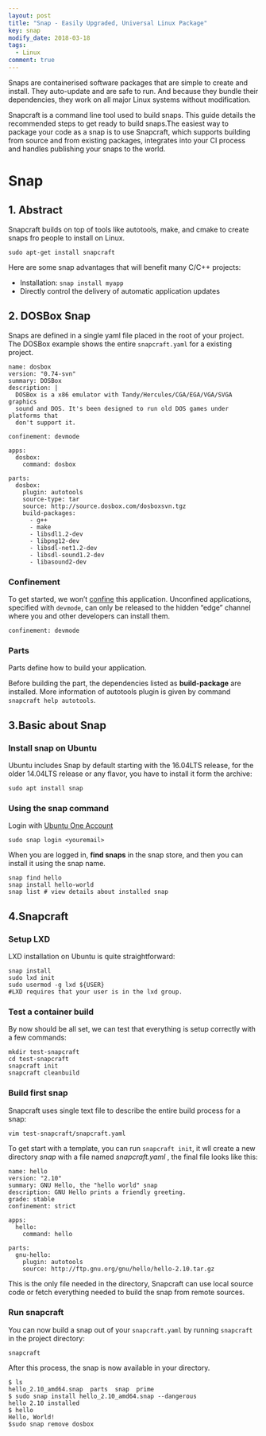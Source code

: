 ```yaml
---
layout: post
title: "Snap - Easily Upgraded, Universal Linux Package"
key: snap
modify_date: 2018-03-18
tags:
  - Linux
comment: true 
---
```


Snaps are containerised software packages that are simple to create and install. They auto-update and are safe to run. And because they bundle their dependencies, they work on all major Linux systems without modification.

<!--more-->

Snapcraft is a command line tool used to build snaps. This guide details the recommended steps to get ready to build snaps.The easiest way to package your code as a snap is to use Snapcraft, which supports building from source and from existing packages, integrates into your CI process and handles publishing your snaps to the world.

# Snap

## 1. Abstract

Snapcraft builds on top of tools like autotools, make, and cmake to create snaps fro people to install on Linux.

`sudo apt-get install snapcraft`

Here are some snap advantages that will benefit many C/C++ projects:

- Installation: `snap install myapp`
- Directly control the delivery of automatic application updates

## 2. DOSBox Snap

Snaps are defined in a single yaml file placed in the root of your project. The DOSBox example shows the entire `snapcraft.yaml` for a existing project.

``` shell
name: dosbox
version: "0.74-svn"
summary: DOSBox
description: |
  DOSBox is a x86 emulator with Tandy/Hercules/CGA/EGA/VGA/SVGA graphics
  sound and DOS. It's been designed to run old DOS games under platforms that
  don't support it.

confinement: devmode

apps:
  dosbox:
    command: dosbox

parts:
  dosbox:
    plugin: autotools
    source-type: tar
    source: http://source.dosbox.com/dosboxsvn.tgz
    build-packages:
      - g++
      - make
      - libsdl1.2-dev
      - libpng12-dev
      - libsdl-net1.2-dev
      - libsdl-sound1.2-dev
      - libasound2-dev
```

### Confinement

To get started, we won’t [confine](https://docs.snapcraft.io/reference/confinement) this application. Unconfined applications, specified with `devmode`, can only be released to the hidden “edge” channel where you and other developers can install them.

```
confinement: devmode
```

### Parts

Parts define how to build your application.

Before building the part, the dependencies listed as **build-package** are installed. More information of autotools plugin is given by command `snapcraft help autotools`.

## 3.Basic about Snap

### Install snap on Ubuntu

Ubuntu includes Snap by default starting with the 16.04LTS release, for the older 14.04LTS release or any flavor, you have to install it form the archive:

```shell
sudo apt install snap
```

### Using the snap command

Login with [Ubuntu One Account](https://login.ubuntu.com/)

``` shell
sudo snap login <youremail>
```

When you are logged in, **find snaps** in the snap store, and then you can install it using the snap name.

```shell
snap find hello
snap install hello-world
snap list # view details about installed snap
```

## 4.Snapcraft

### Setup LXD

LXD installation on Ubuntu is quite straightforward:

```shell
snap install
sudo lxd init
sudo usermod -g lxd ${USER}
#LXD requires that your user is in the lxd group.
```

### Test a container build

By now should be all set, we can test that everything is setup correctly with a few commands:

```shell
mkdir test-snapcraft
cd test-snapcraft
snapcraft init
snapcraft cleanbuild
```

### Build first snap

Snapcraft uses single text file to describe the entire build process for a snap:

```shell
vim test-snapcraft/snapcraft.yaml
```

To get start with a template, you can run `snapcraft init`, it wll create a new directory *snap* with a file named *snapcraft.yaml* , the final file looks like this:

```shell
name: hello
version: "2.10"
summary: GNU Hello, the "hello world" snap
description: GNU Hello prints a friendly greeting.
grade: stable
confinement: strict

apps:
  hello:
    command: hello

parts:
  gnu-hello:
    plugin: autotools
    source: http://ftp.gnu.org/gnu/hello/hello-2.10.tar.gz
```

This is the only file needed in the directory, Snapcraft can use local source code or fetch everything needed to build the snap from remote sources.

### Run snapcraft

You can now build a snap out of your `snapcraft.yaml` by running `snapcraft` in the project directory:

```shell
snapcraft
```

After this process, the snap is now available in your directory.

```shell
$ ls
hello_2.10_amd64.snap  parts  snap  prime 
$ sudo snap install hello_2.10_amd64.snap --dangerous
hello 2.10 installed
$ hello
Hello, World!
$sudo snap remove dosbox
```